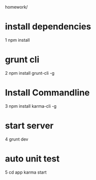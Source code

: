 homework/


# install dependencies
1 npm install

# grunt cli
2 npm install grunt-cli -g

# Install Commandline
3 npm install karma-cli -g

# start server
4 grunt dev

# auto unit test
5 cd app
  karma start
